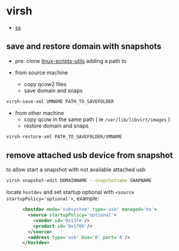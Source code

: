 # virsh

- [ss](#ss)

## save and restore domain with snapshots

- pre: clone [linux-scripts-utils](https://github.com/devel0/linux-scripts-utils/tree/master) adding a path to

- from source machine
  - copy qcow2 files
  - save domain and snaps

```sh
virsh-save-xml VMNAME PATH_TO_SAVEFOLDER
```

- from other machine
  - copy qcow in the same path ( ie `/var/lib/libvirt/images` )
  - restore domain and snaps

```sh
virsh-restore-xml PATH_TO_SAVEFOLDER/VMNAME
```

## remove attached usb device from snapshot

to allow start a snapshot with not available attached usb

```sh
virsh snapshot-edit DOMAINNAME --snapshotname SNAPNAME
```

locate `hostdev` and set startup optional with `<source startupPolicy='optional'>`, example:

```xml
      <hostdev mode='subsystem' type='usb' managed='no'>
        <source startupPolicy='optional'>
          <vendor id='0x13fe'/>
          <product id='0x1f00'/>
        </source>
        <address type='usb' bus='0' port='4'/>
      </hostdev>
```